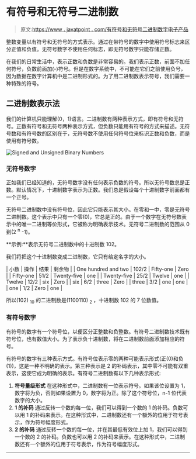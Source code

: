 # 有符号和无符号二进制数

> 原文:[https://www . javatpoint . com/有符号和无符号二进制数字电子产品](https://www.javatpoint.com/signed-and-unsigned-binary-numbers-in-digital-electronics)

整数变量以有符号和无符号的方式表示。通过在带符号的数字中使用符号标志来区分正值和负值。无符号数字不使用任何标志，即无符号数字只能存储正数。

在我们的日常生活中，表示正数和负数是非常容易的。我们表示正数，前面不加任何符号，负数前面加(-)符号。但是在数字系统中，不可能在它们之前使用负号，因为数据在数字计算机中是二进制形式的。为了用二进制数表示符号，我们需要一种特殊的符号。

## 二进制数表示法

我们的计算机只能理解(0，1)语言。二进制数有两种表示方式，即有符号和无符号。正数有符号和无符号两种表示方式，但负数只能用有符号的方式来描述。无符号数和有符号数的区别在于，无符号数不使用任何符号位来标识正数和负数，而是使用有符号数。

![Signed and Unsigned Binary Numbers](../Images/48cd43fd5656b5415f60e9a6f4987e96.png)

### 无符号数字

正如我们已经知道的，无符号数字没有任何表示负数的符号。所以无符号数总是正数。默认情况下，十进制数字表示为正数。我们总是假设每个十进制数字前面都有一个正号。

无符号二进制数中没有符号位，因此它只能表示其大小。在零和一中，零是无符号二进制数。这个表示中只有一个零(0)，它总是正的。由于一个数字在无符号数表示中的唯一二进制等价形式，它被称为明确表示技术。无符号二进制数的范围从 0 到(2 <sup>n</sup> -1)。

**示例:**表示无符号二进制数中的十进制数 102。

我们将把这个十进制数变成二进制数，它只有给定名字的大小。

| 小数 | 操作 | 结果 | 剩余物 |
| One hundred and two | 102/2 | Fifty-one | Zero |
| Fifty-one | 51/2 | Twenty-five | one |
| Twenty-five | 25/2 | Twelve | one |
| Twelve | 12/2 | six | Zero |
| six | 6/2 | three | Zero |
| three | 3/2 | one | one |
| one | 1/2 | Zero | one |

所以(102) <sub>10</sub> 的二进制数是(1100110) <sub>2</sub> ，十进制数 102 的 7 位数值。

### 有符号数字

有符号的数字有一个符号位，以便区分正整数和负整数。有符号二进制数技术既有符号位，也有数值大小。为了表示负十进制数，将在二进制数前面添加相应的符号。

有符号的数字有三种表示方式。有符号位表示零的两种可能表示形式(正(0)和负(1))，这是一种不明确的表示。第三种表示是 2 的补码表示，其中零不可能有双重表示，这使它成为明确的表示。有符号二进制数有以下几种表示形式:

1.  **符号量级形式**
    在这种形式中，二进制数有一位表示符号。如果该位设置为 1，数字将为负，否则如果设置为 0，数字将为正。除了这个符号位，n-1 位代表数字的大小。
2.  **1 的补码**
    通过反转一个数的每一位，我们可以得到一个数的 1 的补码。负数可以用 1 的补码来表示。在这种形式中，二进制数还有一个额外的位用于符号表示，作为符号幅度形式。
3.  **2 的补码**
    通过反转一个数的每一位，并在其最低有效位上加 1，我们可以得到一个数的 2 的补码。负数也可以用 2 的补码来表示。在这种形式中，二进制数还有一个额外的位用于符号表示，作为符号幅度形式。

* * *